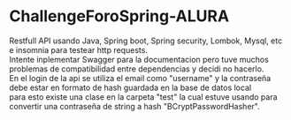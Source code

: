 # ChallengeForoSpring-ALURA
Restfull API usando Java, Spring boot, Spring security, Lombok, Mysql, etc e insomnia para testear http requests.<br> 
Intente inplementar Swagger para la documentacion pero tuve muchos problemas de compatibilidad entre dependencias y decidi no hacerlo. <br>
En el login de la api se utiliza el email como "username" y la contraseña debe estar en formato de hash guardada en la base de datos local <br>
para esto existe una clase en la carpeta "test" la cual estuve usando para convertir una contraseña de string a hash "BCryptPasswordHasher".
